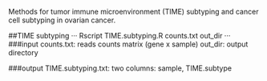 Methods for tumor immune microenvironment (TIME) subtyping and cancer cell subtyping in ovarian cancer.

##TIME subtyping
···
Rscript TIME.subtyping.R counts.txt out_dir
···
###input
counts.txt: reads counts matrix (gene x sample)
out_dir: output directory

###output
TIME.subtyping.txt: two columns: sample, TIME.subtype
